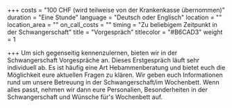 +++
costs = "100 CHF (wird teilweise von der Krankenkasse übernommen)"
duration = "Eine Stunde"
language = "Deutsch oder Englisch"
location = ""
location_area = ""
on_call_costs = ""
timing = "Zu beliebigem Zeitpunkt in der Schwangerschaft"
title = "Vorgespräch"
titlecolor = "#B6CAD3"
weight = 1

+++
Um sich gegenseitig kennenzulernen, bieten wir in der Schwangerschaft Vorgespräche an. Dieses Erstgespräch läuft sehr individuell ab. Es ist häufig eine Art Hebammenberatung und bietet euch die Möglichkeit eure aktuellen Fragen zu klären. Wir geben euch Informationen rund um unsere Betreuung in der Schwangerschaft/im Wochenbett. Wenn alles passt, nehmen wir dann eure Personalien, Besonderheiten in der Schwangerschaft und Wünsche für's Wochenbett auf.